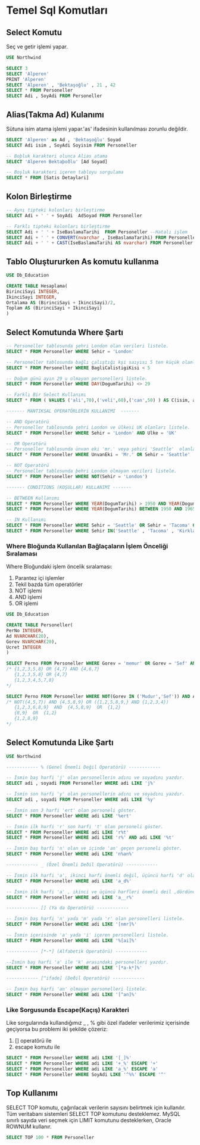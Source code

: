 
# Temel Sql Komutları

## Select Komutu

Seç ve getir işlemi yapar.

```sql
USE Northwind

SELECT 3    
SELECT 'Alperen'
PRINT 'Alperen'
SELECT 'Alperen' , 'Bektaşoğlu' , 21 , 42
SELECT * FROM Personeller
SELECT Adi , SoyAdi FROM Personeller
```

## Alias(Takma Ad) Kulanımı

Sütuna isim atama işlemi yapar.'as' ifadesinin kullanılması zorunlu değildir.

```sql
SELECT 'Alperen' as Ad , 'Bektaşoğlu' Soyad
SELECT Adi isim , SoyAdi Soyisim FROM Personeller

-- Boþluk karakteri olunca Alias atama
SELECT 'Alperen Bektaþoðlu' [Ad Soyad]

-- Boşluk karakteri içeren tabloyu sorgulama
SELECT * FROM [Satis Detaylari]
```

## Kolon Birleştirme

```sql
-- Aynı tipteki kolonları birleştirme
SELECT Adi + ' ' + SoyAdi  AdSoyad FROM Personeller

-- Farklı tipteki kolonları birleştirme
SELECT Adi + ' ' + IseBaslamaTarihi  FROM Personeller --Hatalı işlem
SELECT Adi + ' ' + CONVERT(nvarchar , IseBaslamaTarihi) FROM Personeller
SELECT Adi + ' ' + CAST(IseBaslamaTarihi AS nvarchar) FROM Personeller
```

## Tablo Oluştururken As komutu kullanma

```sql
USE Db_Education

CREATE TABLE Hesaplama(
BirinciSayi INTEGER,
IkinciSayi INTEGER,
Ortalama AS (BirinciSayi + IkinciSayi)/2,
Toplam AS (BirinciSayi + IkinciSayi)
)
```

## Select Komutunda Where Şartı

```sql
-- Personeller tablosunda şehri London olan verileri listele.
SELECT * FROM Personeller WHERE Sehir = 'London'

-- Personeller tablosunda bağlı çalıştığı kşi saıyısı 5 ten küçük olanları listele.
SELECT * FROM Personeller WHERE BagliCalistigiKisi < 5

-- Doğum günü ayın 29 u olmayan personelleri listele.
SELECT * FROM Personeller WHERE DAY(DogumTarihi) <> 29

-- Farklı Bir Select Kullanımı 
SELECT * FROM ( VALUES ('ali',70),('veli',60),('can',50) ) AS C(isim, agirlik) WHERE agirlik < 60

------- MANTIKSAL OPERATÖRLERİN KULLANIMI  -------

-- AND Operatörü
-- Personeller tablosunda şehri London ve ülkesi UK olanları listele.
SELECT * FROM Personeller WHERE Sehir = 'London' AND Ulke = 'UK'

-- OR Operatörü
-- Personeller tablosunda ünvan eki 'mr.' veya şehiri 'Seattle'  olanları listele.
SELECT * FROM Personeller WHERE UnvanEki = 'Mr.' OR Sehir = 'Seattle'

-- NOT Operatörü
-- Personeller tablosunda þehri London olmayan verileri listele.
SELECT * FROM Personeller WHERE NOT(Sehir = 'London')

------- CONDITIONS (KOŞULLAR) KULLANIMI -------

-- BETWEEN Kullanımı
SELECT * FROM Personeller WHERE YEAR(DogumTarihi) > 1950 AND YEAR(DogumTarihi) <1965
SELECT * FROM Personeller WHERE YEAR(DogumTarihi) BETWEEN 1950 AND 1965

-- IN Kullanımı
SELECT * FROM Personeller WHERE Sehir = 'Seattle' OR Sehir = 'Tacoma' OR Sehir = 'Kirkland'
SELECT * FROM Personeller WHERE Sehir IN('Seattle' , 'Tacoma' , 'Kirkland')

```

### Where Bloğunda Kullanılan Bağlaçaların İşlem Önceliği Sıralaması

Where Bloğundaki işlem öncelik sıralaması:
1. Parantez içi işlemler
2. Tekil bazda tüm operatörler
3. NOT işlemi
4. AND işlemi
5. OR işlemi

```sql
USE Db_Education

CREATE TABLE Personeller(
PerNo INTEGER,
Ad NVARCHAR(20),
Gorev NVARCHAR(20),
Ucret INTEGER
)

SELECT Perno FROM Personeller WHERE Gorev = 'memur' OR Gorev = 'Sef' AND  Ucret > 3000
/* {1,2,3,5,8} OR {4,7} AND {4,6,7}
   {1,2,3,5,8} OR {4,7}
   {1,2,3,4,5,7,8}
*/

SELECT Perno FROM Personeller WHERE NOT(Gorev IN ('Mudur','Sef')) AND Ad LIKE '%e%' OR ( Ucret < 3000 AND PerNo < 5 ) 
/* NOT({4,5,7}) AND {4,5,8,9} OR ({1,2,5,8,9,} AND {1,2,3,4})
   {1,2,3,6,8,9}  AND  {4,5,8,9}  OR  {1,2}
   {8,9}  OR  {1,2}
   {1,2,8,9}
*/
```

## Select Komutunda Like Şartı

```sql
USE Northwind

------------ % (Genel Önemli Değil Operatörü) ------------

-- İsmin baş harfi 'j' olan personellerin adını ve soyadını yazdır.
SELECT adi , soyadi FROM Personeller WHERE adi LIKE 'j%'

-- İsmin son harfi 'y' olan personellerin adını ve soyadını yazdır.
SELECT adi , soyadi FROM Personeller WHERE adi LIKE '%y'

-- İsmin son 3 harfi 'ert' olan personeli göster.
SELECT * FROM Personeller WHERE adi LIKE '%ert'

-- İsmin ilk harfi 'r' son harfi 't' olan personeli göster.
SELECT * FROM Personeller WHERE adi LIKE 'r%t'
SELECT * FROM Personeller WHERE adi LIKE 'r%' AND adi LIKE '%t' 

-- İsmin baş harfi 'n' olan ve içinde 'an' geçen personeli göster.
SELECT * FROM Personeller WHERE adi LIKE 'n%an%'

------------ _ (Özel Önemli Deðil Operatörü) ------------

-- İsmin ilk harfi 'a', ikinci harfi önemli değil, üçüncü harfi 'd' olan personeli göster.
SELECT * FROM Personeller WHERE adi LIKE 'a_d%'

-- İsmin ilk harfi 'a' , ikinci ve üçüncü harfleri önemli deil ,dördüncü harfi 'r' olan personeli göster.
SELECT * FROM Personeller WHERE adi LIKE 'a__r%'

------------ [] (Ya da Operatörü) ------------

-- İsmin baş harfi 'n' yada 'm' yada 'r' olan personelleri listele.
SELECT * FROM Personeller WHERE adi LIKE '[nmr]%'

-- İsmin içerisinde 'a' yada 'i' içeren personelleri listele.
SELECT * FROM Personeller WHERE adi LIKE '%[ai]%'

------------ [*-*] (Alfabetik Operatörü) ------------

--İsmin baş harfi 'a' ile 'k' arasındaki personelleri yazdır.
SELECT * FROM Personeller WHERE adi LIKE '[*a-k*]%'

------------ [^ifade] (Deðil Operatörü) ------------

-- İsmin baş harfi 'an' olmayan personelleri listele.
SELECT * FROM Personeller WHERE adi LIKE '[^an]%'
```

###  Like Sorgusunda Escape(Kaçış) Karakteri

Like sorgularında kullandığımız _ , %  gibi özel ifadeler verilerimiz içerisinde geçiyorsa bu problemi iki şekilde çözeriz:
1. [] operatörü ile
2. escape komutu ile

```sql
SELECT * FROM Personeller WHERE adi LIKE '[_]%'
SELECT * FROM Personeller WHERE adi LIKE '+_%' ESCAPE '+'
SELECT * FROM Personeller WHERE adi LIKE 'a_%' ESCAPE 'a'
SELECT * FROM Personeller WHERE SoyAdi LIKE '^%%' ESCAPE '^'
```

## Top Kullanımı
SELECT TOP komutu, çağırılacak verilerin sayısını belirtmek için kullanılır. Tüm veritabanı sistemleri SELECT TOP komutunu desteklemez. MySQL sınırlı sayıda veri seçmek için LIMIT komutunu desteklerken, Oracle ROWNUM kullanır.

```sql
SELECT TOP 100 * FROM Personeller
```



